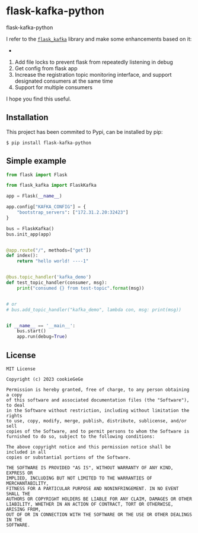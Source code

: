 # flask-kafka-python
flask-kafka-python

I refer to the [`flask_kafka`](https://github.com/NimzyMaina/flask_kafka) library and make some enhancements based on it:

- 
1. Add file locks to prevent flask from repeatedly listening in debug
2. Get config from flask app
3. Increase the registration topic monitoring interface, and support designated consumers at the same time
4. Support for multiple consumers

I hope you find this useful.

## Installation

This project has been commited to Pypi, can be installed by pip:
```shell
$ pip install flask-kafka-python
```

## Simple example

```python
from flask import Flask

from flask_kafka import FlaskKafka

app = Flask(__name__)

app.config["KAFKA_CONFIG"] = {
    "bootstrap_servers": ["172.31.2.20:32423"]
}

bus = FlaskKafka()
bus.init_app(app)


@app.route("/", methods=["get"])
def index():
    return "hello world! ----1"


@bus.topic_handler('kafka_demo')
def test_topic_handler(consumer, msg):
    print("consumed {} from test-topic".format(msg))


# or
# bus.add_topic_handler("kafka_demo", lambda con, msg: print(msg))


if __name__ == '__main__':
    bus.start()
    app.run(debug=True)

```


## License

```
MIT License

Copyright (c) 2023 cookieGeGe

Permission is hereby granted, free of charge, to any person obtaining a copy
of this software and associated documentation files (the "Software"), to deal
in the Software without restriction, including without limitation the rights
to use, copy, modify, merge, publish, distribute, sublicense, and/or sell
copies of the Software, and to permit persons to whom the Software is
furnished to do so, subject to the following conditions:

The above copyright notice and this permission notice shall be included in all
copies or substantial portions of the Software.

THE SOFTWARE IS PROVIDED "AS IS", WITHOUT WARRANTY OF ANY KIND, EXPRESS OR
IMPLIED, INCLUDING BUT NOT LIMITED TO THE WARRANTIES OF MERCHANTABILITY,
FITNESS FOR A PARTICULAR PURPOSE AND NONINFRINGEMENT. IN NO EVENT SHALL THE
AUTHORS OR COPYRIGHT HOLDERS BE LIABLE FOR ANY CLAIM, DAMAGES OR OTHER
LIABILITY, WHETHER IN AN ACTION OF CONTRACT, TORT OR OTHERWISE, ARISING FROM,
OUT OF OR IN CONNECTION WITH THE SOFTWARE OR THE USE OR OTHER DEALINGS IN THE
SOFTWARE.
```